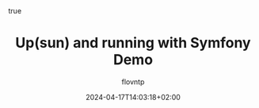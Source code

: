 ---
#################################
# Don't touch these settings.
date: '2024-04-17T14:03:18+02:00'
sidebar:
    exclude: true
type: post
#################################
# Update the title
title: "Up(sun) and running with Symfony Demo"

# Replace if you have a good image. 
# Images are not used (yet) on individual pages, only on lists of articles.
image: /images/red-background.webp

# Define this value if listing an external blog post not written within this site.
link: "https://upsun.com/blog/upsun-and-running-with-symfony-demo/"

# Update author with one or more
#   -> content/community/engage/people/AUTHOR.md
#   -> https://github.com/AUTHOR
#   -> AUTHORFirst AUTHORLast
author:
  - flovntp

# Choose ONE of the options below:
categories:
#   - core-concepts
#   - how-it-works
#   - discussions
#   - experiments
#  - how-tos
#   - releases
   - tutorials

# Tags don't do anything yet, so ignore for now.
# tags:
#   - events
#   - integrations
math: true
---